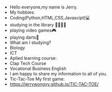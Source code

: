 - Hello everyone,my name is Jerry.
- My hobbies:
- Coding(Python,HTML,CSS,Javascipt)💻
- studying in the library 📕📗📘📙
- playing video games🎮
- playing darts🎯
- What am I studying?
- Biology
- ICT
- Aplied learning course:
- Clap Tech Course
- Vocational Business English
- I am happy to share my information to all of you.
- Tic-Tac-Toe My first game:
- https://jerrywongyy.github.io/TIC-TAC-TOE/

<!---
Jerrywongyy/Jerrywongyy is a ✨ special ✨ repository because its `README.md` (this file) appears on your GitHub profile.
You can click the Preview link to take a look at your changes.
--->
